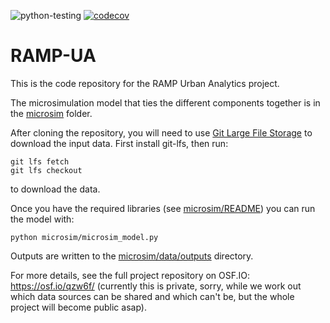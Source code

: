 ![python-testing](https://github.com/Urban-Analytics/RAMP-UA/workflows/python-testing/badge.svg)
[![codecov](https://codecov.io/gh/Urban-Analytics/RAMP-UA/branch/master/graph/badge.svg)](https://codecov.io/gh/Urban-Analytics/RAMP-UA)
# RAMP-UA

This is the code repository for the RAMP Urban Analytics project.

The microsimulation model that ties the different components together is in the [microsim](./microsim) folder.

After cloning the repository, you will need to use [Git Large File Storage](https://git-lfs.github.com/) to download the input data. First install git-lfs, then run: 
```
git lfs fetch
git lfs checkout
``` 
to download the data.

Once you have the required libraries (see [microsim/README](./microsim/README.md)) you can run the model with:

```
python microsim/microsim_model.py
```

Outputs are written to the [microsim/data/outputs](./microsim/data/outputs) directory.

For more details, see the full project repository on OSF.IO: https://osf.io/qzw6f/ (currently this is private, sorry, while we work out which data sources can be shared and which can't be, but the whole project will become public asap).
